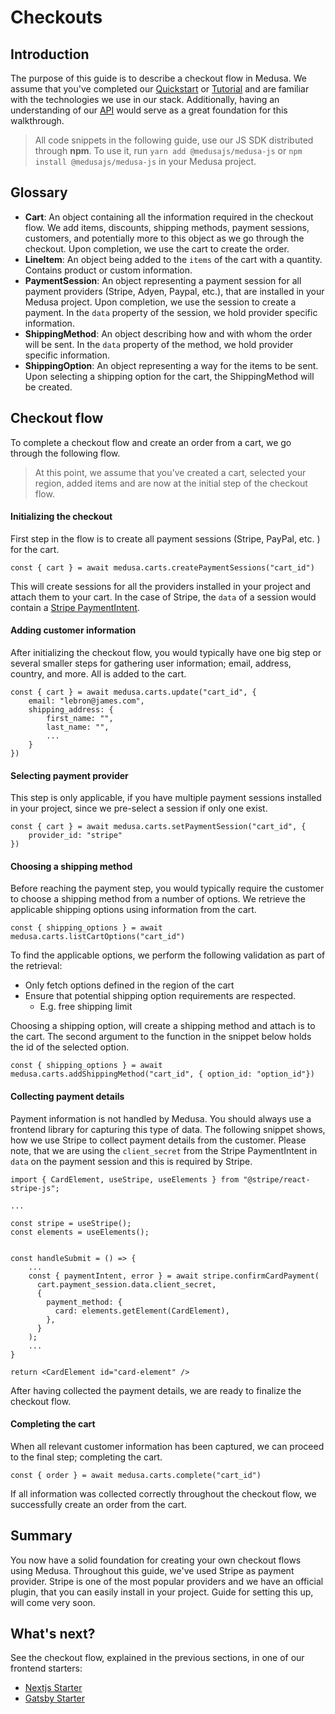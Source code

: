 # Checkouts
## Introduction
The purpose of this guide is to describe a checkout flow in Medusa. We assume that you've completed our [Quickstart](https://docs.medusa-commerce.com/quickstart/quick-start) or [Tutorial](https://docs.medusa-commerce.com/tutorial/set-up-your-development-environment) and are familiar with the technologies we use in our stack. Additionally, having an understanding of our [API](https://docs.medusa-commerce.com/api/store/auth) would serve as a great foundation for this walkthrough.
> All code snippets in the following guide, use our JS SDK distributed through **npm**. To use it, run `yarn add @medusajs/medusa-js` or `npm install @medusajs/medusa-js` in your Medusa project.
## Glossary
- **Cart**: An object containing all the information required in the checkout flow. We add items, discounts, shipping methods, payment sessions, customers, and potentially more to this object as we go through the checkout. Upon completion, we use the cart to create the order.
- **LineItem**: An object being added to the `items` of the cart with a quantity. Contains product or custom information.
- **PaymentSession**: An object representing a payment session for all payment providers (Stripe, Adyen, Paypal, etc.), that are installed in your Medusa project. Upon completion, we use the session to create a payment. In the `data` property of the session, we hold provider specific information.
- **ShippingMethod**: An object describing how and with whom the order will be sent. In the `data` property of the method, we hold provider specific information.
- **ShippingOption**: An object representing a way for the items to be sent. Upon selecting a shipping option for the cart, the ShippingMethod will be created.

## Checkout flow
To complete a checkout flow and create an order from a cart, we go through the following flow.
> At this point, we assume that you've created a cart, selected your region, added items and are now at the initial step of the checkout flow.
#### Initializing the checkout
First step in the flow is to create all payment sessions (Stripe, PayPal, etc. ) for the cart.
```javascript=
const { cart } = await medusa.carts.createPaymentSessions("cart_id")
```
This will create sessions for all the providers installed in your project and attach them to your cart. In the case of Stripe, the `data` of a session would contain a [Stripe PaymentIntent](https://stripe.com/docs/api/payment_intents). 
#### Adding customer information
After initializing the checkout flow, you would typically have one big step or several smaller steps for gathering user information; email, address, country, and more. All is added to the cart.
```javascript=
const { cart } = await medusa.carts.update("cart_id", {
    email: "lebron@james.com",
    shipping_address: {
        first_name: "",
        last_name: "",
        ...
    }
})
```

#### Selecting payment provider
This step is only applicable, if you have multiple payment sessions installed in your project, since we pre-select a session if only one exist.
```javascript=
const { cart } = await medusa.carts.setPaymentSession("cart_id", {
    provider_id: "stripe"
})
```

#### Choosing a shipping method
Before reaching the payment step, you would typically require the customer to choose a shipping method from a number of options. We retrieve the applicable shipping options using information from the cart. 
```javascript=
const { shipping_options } = await medusa.carts.listCartOptions("cart_id")
```
To find the applicable options, we perform the following validation as part of the retrieval:
- Only fetch options defined in the region of the cart
- Ensure that potential shipping option requirements are respected.
    - E.g. free shipping limit

Choosing a shipping option, will create a shipping method and attach is to the cart. The second argument to the function in the snippet below holds the id of the selected option.
```javascript=
const { shipping_options } = await medusa.carts.addShippingMethod("cart_id", { option_id: "option_id"})
```

#### Collecting payment details
Payment information is not handled by Medusa. You should always use a frontend library for capturing this type of data.
The following snippet shows, how we use Stripe to collect payment details from the customer. Please note, that we are using the `client_secret` from the Stripe PaymentIntent in `data` on the payment session and this is required by Stripe.
```javascript=
import { CardElement, useStripe, useElements } from "@stripe/react-stripe-js";

...

const stripe = useStripe();
const elements = useElements();


const handleSubmit = () => {
    ...
    const { paymentIntent, error } = await stripe.confirmCardPayment(
      cart.payment_session.data.client_secret,
      {
        payment_method: {
          card: elements.getElement(CardElement),
        },
      }
    );
    ...
}

return <CardElement id="card-element" />
```
After having collected the payment details, we are ready to finalize the checkout flow.

#### Completing the cart
When all relevant customer information has been captured, we can proceed to the final step; completing the cart. 
```javascript=
const { order } = await medusa.carts.complete("cart_id")
```
If all information was collected correctly throughout the checkout flow, we successfully create an order from the cart.
## Summary
You now have a solid foundation for creating your own checkout flows using Medusa. Throughout this guide, we've used Stripe as payment provider. Stripe is one of the most popular providers and we have an official plugin, that you can easily install in your project. Guide for setting this up, will come very soon.

## What's next?
See the checkout flow, explained in the previous sections, in one of our frontend starters:
- [Nextjs Starter](https://github.com/medusajs/nextjs-starter-medusa)
- [Gatsby Starter](https://github.com/medusajs/gatsby-starter-medusa)

